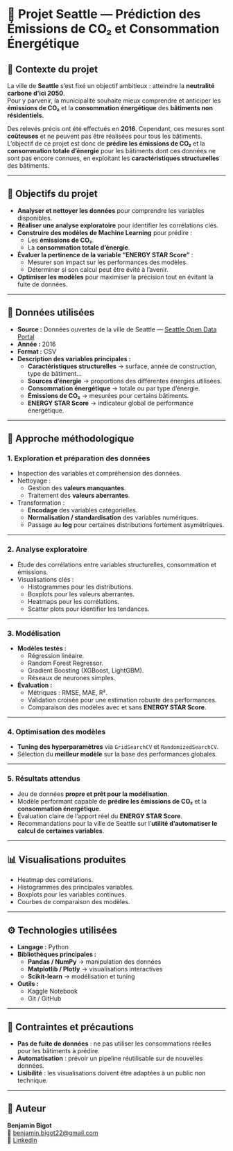 # 🌿 Projet Seattle — Prédiction des Émissions de CO₂ et Consommation Énergétique

## 📌 Contexte du projet
La ville de **Seattle** s’est fixé un objectif ambitieux : atteindre la **neutralité carbone d’ici 2050**.  
Pour y parvenir, la municipalité souhaite mieux comprendre et anticiper les **émissions de CO₂** et la **consommation énergétique** des **bâtiments non résidentiels**.

Des relevés précis ont été effectués en **2016**. Cependant, ces mesures sont **coûteuses** et ne peuvent pas être réalisées pour tous les bâtiments.  
L’objectif de ce projet est donc de **prédire les émissions de CO₂** et la **consommation totale d’énergie** pour les bâtiments dont ces données ne sont pas encore connues, en exploitant les **caractéristiques structurelles** des bâtiments.

---

## 🎯 Objectifs du projet
- **Analyser et nettoyer les données** pour comprendre les variables disponibles.
- **Réaliser une analyse exploratoire** pour identifier les corrélations clés.
- **Construire des modèles de Machine Learning** pour prédire :
  - Les **émissions de CO₂**.
  - La **consommation totale d’énergie**.
- **Évaluer la pertinence de la variable “ENERGY STAR Score”** :
  - Mesurer son impact sur les performances des modèles.
  - Déterminer si son calcul peut être évité à l’avenir.
- **Optimiser les modèles** pour maximiser la précision tout en évitant la fuite de données.

---

## 📂 Données utilisées
- **Source :** Données ouvertes de la ville de Seattle — [Seattle Open Data Portal](https://data.seattle.gov/)
- **Année :** 2016
- **Format :** CSV
- **Description des variables principales :**
    - **Caractéristiques structurelles** → surface, année de construction, type de bâtiment…
    - **Sources d’énergie** → proportions des différentes énergies utilisées.
    - **Consommation énergétique** → totale ou par type d’énergie.
    - **Émissions de CO₂** → mesurées pour certains bâtiments.
    - **ENERGY STAR Score** → indicateur global de performance énergétique.

---

## 🧠 Approche méthodologique

### **1. Exploration et préparation des données**
- Inspection des variables et compréhension des données.
- Nettoyage :
  - Gestion des **valeurs manquantes**.
  - Traitement des **valeurs aberrantes**.
- Transformation :
  - **Encodage** des variables catégorielles.
  - **Normalisation / standardisation** des variables numériques.
  - Passage au **log** pour certaines distributions fortement asymétriques.

---

### **2. Analyse exploratoire**
- Étude des corrélations entre variables structurelles, consommation et émissions.
- Visualisations clés :
  - Histogrammes pour les distributions.
  - Boxplots pour les valeurs aberrantes.
  - Heatmaps pour les corrélations.
  - Scatter plots pour identifier les tendances.

---

### **3. Modélisation**
- **Modèles testés :**
    - Régression linéaire.
    - Random Forest Regressor.
    - Gradient Boosting (XGBoost, LightGBM).
    - Réseaux de neurones simples.
- **Évaluation :**
    - Métriques : RMSE, MAE, R².
    - Validation croisée pour une estimation robuste des performances.
    - Comparaison des modèles avec et sans **ENERGY STAR Score**.

---

### **4. Optimisation des modèles**
- **Tuning des hyperparamètres** via `GridSearchCV` et `RandomizedSearchCV`.
- Sélection du **meilleur modèle** sur la base des performances globales.

---

### **5. Résultats attendus**
- Jeu de données **propre et prêt pour la modélisation**.
- Modèle performant capable de **prédire les émissions de CO₂** et la **consommation énergétique**.
- Évaluation claire de l’apport réel du **ENERGY STAR Score**.
- Recommandations pour la ville de Seattle sur l’**utilité d’automatiser le calcul de certaines variables**.

---

## 📊 Visualisations produites
- Heatmap des corrélations.
- Histogrammes des principales variables.
- Boxplots pour les variables continues.
- Courbes de comparaison des modèles.

---

## ⚙️ Technologies utilisées
- **Langage :** Python
- **Bibliothèques principales :**
    - **Pandas / NumPy** → manipulation des données
    - **Matplotlib / Plotly** → visualisations interactives
    - **Scikit-learn** → modélisation et tuning
- **Outils :**
    - Kaggle Notebook
    - Git / GitHub

---

## 📌 Contraintes et précautions
- **Pas de fuite de données** : ne pas utiliser les consommations réelles pour les bâtiments à prédire.
- **Automatisation** : prévoir un pipeline réutilisable sur de nouvelles données.
- **Lisibilité** : les visualisations doivent être adaptées à un public non technique.

---

## 👤 Auteur
**Benjamin Bigot**  
📧 [benjamin.bigot22@gmail.com](mailto:benjamin.bigot22@gmail.com)  
🔗 [LinkedIn](https://www.linkedin.com/in/benjamin-bigot-69b0581a3/)
